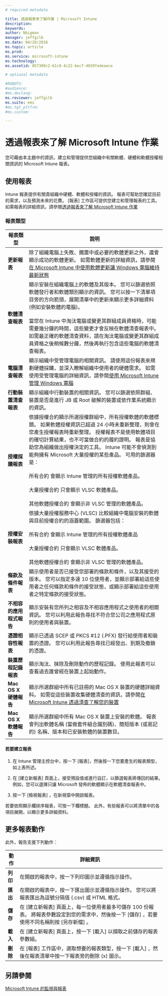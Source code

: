 ```yaml
---
# required metadata

title: 透過報表來了解作業 | Microsoft Intune
description:
keywords:
author: Nbigman
manager: jeffgilb
ms.date: 04/28/2016
ms.topic: article
ms.prod:
ms.service: microsoft-intune
ms.technology:
ms.assetid: 857309c2-61c9-4c22-becf-4839fedeaece

# optional metadata

#ROBOTS:
#audience:
#ms.devlang:
ms.reviewer: jeffgilb
ms.suite: ems
#ms.tgt_pltfrm:
#ms.custom:

---
```


# 透過報表來了解 Microsoft Intune 作業
您可藉由本主題中的資訊，建立和管理提供您組織中有關軟體、硬體和軟體授權相關資訊的 Microsoft Intune 報表。

## 使用報表
Intune 報表提供有關貴組織中硬體、軟體和授權的資訊。 報表可幫助您確認目前的需求，以及預測未來的花費。 [報表]  工作區可提供您建立和管理報表的工具。 如需報表的詳細資訊，請參閱[透過報表來了解 Microsoft Intune 作業](understand-microsoft-intune-operations-by-using-reports.md)

### 報表類型

|報表類型|說明|
|---------------|---------------|
|**更新報表**|除了組織電腦上失敗、擱置中或必要的軟體更新之外，還會顯示成功的軟體更新。 如需軟體更新的詳細資訊，請參閱[在 Microsoft Intune 中使用軟體更新讓 Windows 電腦維持最新狀態](keep-windows-pcs-up-to-date-with-software-updates-in-microsoft-intune.md)|
|**軟體清查報表**|顯示安裝在組織電腦上的軟體及其版本。 您可以篩選依照軟體發行者和軟體類別顯示的資訊。 您可以按一下清單項目旁的方向箭頭，展開清單中的更新來顯示更多詳細資料 (例如安裝軟體的電腦)。<br /><br />當您在 Intune 中淘汰電腦或變更其群組成員資格時，可能需要幾分鐘的時間，這些變更才會反映在軟體清查報表中。 如需最正確的軟體清查資料，請在淘汰電腦或變更其群組成員資格之後稍候數分鐘，然後再執行包含這些電腦的軟體清查報表。|
|**電腦清查報表**|顯示組織中受管理電腦的相關資訊。 請使用這份報表來規劃硬體採購，並深入瞭解組織中使用者的硬體需求。 如需使用受管理電腦的詳細資訊，請參閱[使用 Microsoft Intune 管理 Windows 電腦](manage-windows-pcs-with-microsoft-intune.md)|
|**行動裝置清查報表**|顯示組織中行動裝置的相關資訊。 您可以篩選依照群組、裝置是否是進行 JB 或 Root 破解的裝置或依作業系統顯示的資訊。|
|**授權採購報表**|依據授權合約顯示所選授權群組中，所有授權軟體的軟體標題。 如果軟體授權資訊已超過 24 小時未重新整理，則會在您產生授權報表時重新整理。 授權報表不是使用軟體項目的確切計算結果，也不可當做合約的履約證明。 報表是協助您為組織做出授權決定的工具。 Intune 可能不會偵測到能夠擁有 Microsoft 大量授權的某些產品。 可用的篩選器是：<br /><br />所有合約 會顯示 Intune 管理的所有授權軟體產品。<br /><br />大量授權合約 只會顯示 VLSC 軟體產品。<br /><br />其他軟體授權合約 會顯示非 VLSC 管理的軟體產品。|
|**授權安裝報表**|依據大量授權服務中心 (VLSC) 比較組織中電腦安裝的軟體與目前授權合約的涵蓋範圍。 篩選器包括：<br /><br />所有合約 會顯示 Intune 管理的所有授權軟體產品<br /><br />大量授權合約 只會顯示 VLSC 軟體產品。<br /><br />其他軟體授權合約 會顯示非 VLSC 管理的軟體產品。|
|**條款及條件報表**|顯示使用者是否已接受您部署的條款和條件，以及其接受的版本。 您可以指定多達 10 位使用者，並顯示部署給這些使用者之任何條款和條件的接受狀態，或顯示部署給這些使用者之特定條款的接受狀態。|
|**不相容的應用程式報告**|顯示安裝有您所列之相容及不相容應用程式之使用者的相關資訊。 您可以利用此報告尋找不符合您公司之應用程式原則的使用者與裝置。|
|**憑證相容性報表**|顯示已透過 SCEP 或 PKCS #12 (.PFX) 發行給使用者和裝置的憑證。 您可以利用此報告尋找已經發出、到期及撤銷的憑證。|
|**裝置歷程記錄報表**|顯示淘汰、抹除及刪除動作的歷程記錄。 使用此報表可以查看過去誰曾經在裝置上起始動作。|
|**Mac OS X 硬體報告**|顯示所選群組中所有已註冊的 Mac OS X 裝置的硬體詳細資料。 如需從這些裝置收集硬體清查的資訊，請參閱[在 Microsoft Intune 透過清查了解您的裝置](understand-your-devices-with-inventory-in-microsoft-intune.md)|
|**Mac OS X 軟體報告**|顯示所選群組中所有 Mac OS X 裝置上安裝的軟體。 報表會列出軟體名稱 (當做套件組合識別碼)、簡短版本 (或易記的) 名稱、版本和已安裝軟體的裝置數目。|

#### 若要建立報表

1.  在 Intune 管理主控台中，按一下 [報表]，然後按一下您要產生的報表類型，如上表所述。

2.  在 [建立新報表]  頁面上，接受預設值或進行自訂，以篩選報表將傳回的結果。 例如，您可以選擇只讓 Microsoft 發佈的軟體顯示在軟體清查報表中。

3.  按一下 [檢視報表]  ，在新視窗中開啟報表。

若要依照顯示欄排序報表，可按一下欄標題。 此外，有些報表可以將清單中的各項目展開，以顯示更多詳細資料。

## 更多報表動作
此外，報告支援下列動作：

|動作|詳細資訊|
|----------|--------------------|
|**列印**|在開啟的報表中，按一下列印圖示並遵循指示操作。|
|**匯出**|在開啟的報表中，按一下匯出圖示並遵循指示操作。 您可以將報表匯出為逗號分隔值 (.csv) 或 HTML 格式。|
|**儲存**|在 [建立新報表]  頁面上，每一位使用者最多可儲存 100 份報表。 將報表參數設定到您的需求中，然後按一下 [儲存] ，若要使用不同名稱則按 [另存新檔]  。|
|**載入**|在 [建立新報表]  頁面上，按一下 [載入]  以擷取之前儲存的報表參數組。|
|**刪除**|在 [報表]  工作區中，選取想要的報表類型，按一下 [載入] ，然後在報表清單中按一下報表旁的刪除 (x) 圖示。|

## 另請參閱
[Microsoft Intune 的監視與報表](monitoring-and-reports-with-microsoft-intune.md)



<!--HONumber=May16_HO2-->


